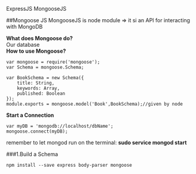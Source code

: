 ExpressJS
MongooseJS

##Mongoose JS
MongooseJS is  node module => it si an API for interacting with MongoDB         
         
**What does Mongoose do?**         
Our database        
**How to use Mongoose?**        
```
var mongoose = require('mongoose');
var Schema = mongoose.Schema;

var BookSchema = new Schema({
	title: String,
	keywords: Array,
	published: Boolean
});
module.exports = mongoose.model('Book',BookSchema);//given by node  
```        
        
**Start a Connection**          
```
var myDB = 'mongodb://localhost/dbName';
mongoose.connect(myDB);
```      
remember to let mongod run on the terminal: **sudo service mongod start**            
          
###1.Build a Schema
```
npm install --save express body-parser mongoose
```
          
